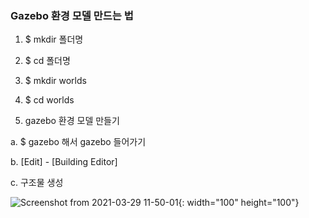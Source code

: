 ### Gazebo 환경 모델 만드는 법

1. $ mkdir 폴더명
2. $ cd 폴더명
3. $ mkdir worlds
4. $ cd worlds

5. gazebo 환경 모델 만들기

  a. $ gazebo 해서 gazebo 들어가기
  
  b. [Edit] - [Building Editor]
  
  c. 구조물 생성
  
  ![Screenshot from 2021-03-29 11-50-01](https://user-images.githubusercontent.com/80872528/112786367-0f858b80-9091-11eb-9211-6848a1304b25.png){: width="100" height="100"}



  
  


